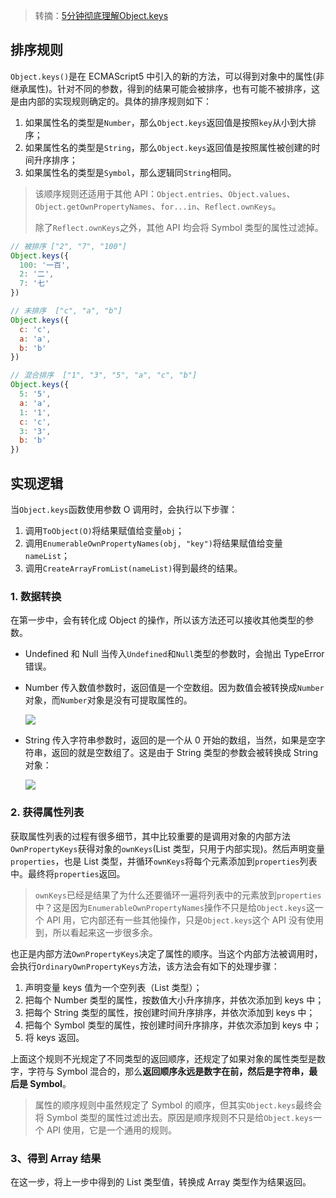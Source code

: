 > 转摘：[5分钟彻底理解Object.keys](https://github.com/berwin/Blog/issues/24)

## 排序规则

`Object.keys()`是在 ECMAScript5 中引入的新的方法，可以得到对象中的属性(非继承属性)。针对不同的参数，得到的结果可能会被排序，也有可能不被排序，这是由内部的实现规则确定的。具体的排序规则如下：

1.	如果属性名的类型是`Number`，那么`Object.keys`返回值是按照`key`从小到大排序；
2.	如果属性名的类型是`String`，那么`Object.keys`返回值是按照属性被创建的时间升序排序；
3.	如果属性名的类型是`Symbol`，那么逻辑同`String`相同。

> 该顺序规则还适用于其他 API：`Object.entries`、`Object.values`、`Object.getOwnPropertyNames`、`for...in`、`Reflect.ownKeys`。
> 
> 除了`Reflect.ownKeys`之外，其他 API 均会将 Symbol 类型的属性过滤掉。

```JavaScript
// 被排序 ["2", "7", "100"]
Object.keys({
  100: '一百',
  2: '二',
  7: '七'
})

// 未排序  ["c", "a", "b"]
Object.keys({
  c: 'c',
  a: 'a',
  b: 'b'
})

// 混合排序  ["1", "3", "5", "a", "c", "b"]
Object.keys({
  5: '5',
  a: 'a',
  1: '1',
  c: 'c',
  3: '3',
  b: 'b'
})
```

## 实现逻辑

当`Object.keys`函数使用参数 O 调用时，会执行以下步骤：

1.	调用`ToObject(O)`将结果赋值给变量`obj`；
2.	调用`EnumerableOwnPropertyNames(obj, "key")`将结果赋值给变量`nameList`；
3.	调用`CreateArrayFromList(nameList)`得到最终的结果。

### 1. 数据转换

在第一步中，会有转化成 Object 的操作，所以该方法还可以接收其他类型的参数。

* Undefined 和 Null
    当传入`Undefined`和`Null`类型的参数时，会抛出 TypeError 错误。

* Number
    传入数值参数时，返回值是一个空数组。因为数值会被转换成`Number`对象，而`Number`对象是没有可提取属性的。
    
    ![](http://7xkt52.com1.z0.glb.clouddn.com/markdown/1534911496673.png)

* String
    传入字符串参数时，返回的是一个从 0 开始的数组，当然，如果是空字符串，返回的就是空数组了。这是由于 String 类型的参数会被转换成 String 对象：
    
    ![](http://7xkt52.com1.z0.glb.clouddn.com/markdown/1534911621316.png)

### 2. 获得属性列表

获取属性列表的过程有很多细节，其中比较重要的是调用对象的内部方法`OwnPropertyKeys`获得对象的`ownKeys`(List 类型，只用于内部实现)。然后声明变量`properties`，也是 List 类型，并循环`ownKeys`将每个元素添加到`properties`列表中。最终将`properties`返回。

> `ownKeys`已经是结果了为什么还要循环一遍将列表中的元素放到`properties`中？这是因为`EnumerableOwnPropertyNames`操作不只是给`Object.keys`这一个 API 用，它内部还有一些其他操作，只是`Object.keys`这个 API 没有使用到，所以看起来这一步很多余。

也正是内部方法`OwnPropertyKeys`决定了属性的顺序。当这个内部方法被调用时，会执行`OrdinaryOwnPropertyKeys`方法，该方法会有如下的处理步骤：

1.	声明变量 keys 值为一个空列表（List 类型）；
2.	把每个 Number 类型的属性，按数值大小升序排序，并依次添加到 keys 中；
3.	把每个 String 类型的属性，按创建时间升序排序，并依次添加到 keys 中；
4.	把每个 Symbol 类型的属性，按创建时间升序排序，并依次添加到 keys 中；
5.	将 keys 返回。

上面这个规则不光规定了不同类型的返回顺序，还规定了如果对象的属性类型是数字，字符与 Symbol 混合的，那么**返回顺序永远是数字在前，然后是字符串，最后是 Symbol**。

> 属性的顺序规则中虽然规定了 Symbol 的顺序，但其实`Object.keys`最终会将 Symbol 类型的属性过滤出去。原因是顺序规则不只是给`Object.keys`一个 API 使用，它是一个通用的规则。

### 3、得到 Array 结果

在这一步，将上一步中得到的 List 类型值，转换成 Array 类型作为结果返回。






